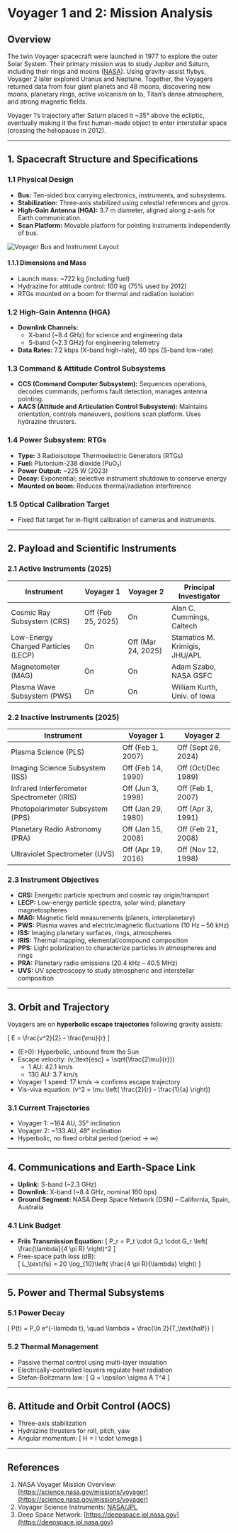 # Voyager 1 and 2: Mission Analysis

## Overview
The twin Voyager spacecraft were launched in 1977 to explore the outer Solar System. Their primary mission was to study Jupiter and Saturn, including their rings and moons ([NASA](https://science.nasa.gov)). Using gravity-assist flybys, Voyager 2 later explored Uranus and Neptune. Together, the Voyagers returned data from four giant planets and 48 moons, discovering new moons, planetary rings, active volcanism on Io, Titan’s dense atmosphere, and strong magnetic fields. 

Voyager 1’s trajectory after Saturn placed it ~35° above the ecliptic, eventually making it the first human-made object to enter interstellar space (crossing the heliopause in 2012).

---

## 1. Spacecraft Structure and Specifications

### 1.1 Physical Design
- **Bus:** Ten-sided box carrying electronics, instruments, and subsystems.
- **Stabilization:** Three-axis stabilized using celestial references and gyros.
- **High-Gain Antenna (HGA):** 3.7 m diameter, aligned along z-axis for Earth communication.
- **Scan Platform:** Movable platform for pointing instruments independently of bus.

![Voyager Bus and Instrument Layout](https://science.nasa.gov/wp-content/uploads/2024/03/instruments-3.jpg)

#### 1.1.1 Dimensions and Mass
- Launch mass: ~722 kg (including fuel)
- Hydrazine for attitude control: 100 kg (75% used by 2012)
- RTGs mounted on a boom for thermal and radiation isolation

### 1.2 High-Gain Antenna (HGA)
- **Downlink Channels:**  
  - X-band (~8.4 GHz) for science and engineering data  
  - S-band (~2.3 GHz) for engineering telemetry  
- **Data Rates:** 7.2 kbps (X-band high-rate), 40 bps (S-band low-rate)

### 1.3 Command & Attitude Control Subsystems
- **CCS (Command Computer Subsystem):** Sequences operations, decodes commands, performs fault detection, manages antenna pointing.
- **AACS (Attitude and Articulation Control Subsystem):** Maintains orientation, controls maneuvers, positions scan platform. Uses hydrazine thrusters.

### 1.4 Power Subsystem: RTGs
- **Type:** 3 Radioisotope Thermoelectric Generators (RTGs)
- **Fuel:** Plutonium-238 dioxide (PuO₂)
- **Power Output:** ~225 W (2023)
- **Decay:** Exponential; selective instrument shutdown to conserve energy
- **Mounted on boom:** Reduces thermal/radiation interference

### 1.5 Optical Calibration Target
- Fixed flat target for in-flight calibration of cameras and instruments.

---

## 2. Payload and Scientific Instruments

### 2.1 Active Instruments (2025)
| Instrument | Voyager 1 | Voyager 2 | Principal Investigator |
|------------|-----------|-----------|----------------------|
| Cosmic Ray Subsystem (CRS) | Off (Feb 25, 2025) | On | Alan C. Cummings, Caltech |
| Low-Energy Charged Particles (LECP) | On | Off (Mar 24, 2025) | Stamatios M. Krimigis, JHU/APL |
| Magnetometer (MAG) | On | On | Adam Szabo, NASA GSFC |
| Plasma Wave Subsystem (PWS) | On | On | William Kurth, Univ. of Iowa |

### 2.2 Inactive Instruments (2025)
| Instrument | Voyager 1 | Voyager 2 |
|------------|-----------|-----------|
| Plasma Science (PLS) | Off (Feb 1, 2007) | Off (Sept 26, 2024) |
| Imaging Science Subsystem (ISS) | Off (Feb 14, 1990) | Off (Oct/Dec 1989) |
| Infrared Interferometer Spectrometer (IRIS) | Off (Jun 3, 1998) | Off (Feb 1, 2007) |
| Photopolarimeter Subsystem (PPS) | Off (Jan 29, 1980) | Off (Apr 3, 1991) |
| Planetary Radio Astronomy (PRA) | Off (Jan 15, 2008) | Off (Feb 21, 2008) |
| Ultraviolet Spectrometer (UVS) | Off (Apr 19, 2016) | Off (Nov 12, 1998) |

### 2.3 Instrument Objectives
- **CRS:** Energetic particle spectrum and cosmic ray origin/transport  
- **LECP:** Low-energy particle spectra, solar wind, planetary magnetospheres  
- **MAG:** Magnetic field measurements (planets, interplanetary)  
- **PWS:** Plasma waves and electric/magnetic fluctuations (10 Hz – 56 kHz)  
- **ISS:** Imaging planetary surfaces, rings, atmospheres  
- **IRIS:** Thermal mapping, elemental/compound composition  
- **PPS:** Light polarization to characterize particles in atmospheres and rings  
- **PRA:** Planetary radio emissions (20.4 kHz – 40.5 MHz)  
- **UVS:** UV spectroscopy to study atmospheric and interstellar composition  

---

## 3. Orbit and Trajectory

Voyagers are on **hyperbolic escape trajectories** following gravity assists:

\[
E = \frac{v^2}{2} - \frac{\mu}{r}
\]

- \(E>0\): Hyperbolic, unbound from the Sun  
- Escape velocity: \(v_\text{esc} = \sqrt{\frac{2\mu}{r}}\)  
  - 1 AU: 42.1 km/s  
  - 130 AU: 3.7 km/s  
- Voyager 1 speed: 17 km/s → confirms escape trajectory  
- Vis-viva equation: \(v^2 = \mu \left( \frac{2}{r} - \frac{1}{a} \right)\)  

### 3.1 Current Trajectories
- Voyager 1: ~164 AU, 35° inclination  
- Voyager 2: ~133 AU, 48° inclination  
- Hyperbolic, no fixed orbital period (period → ∞)

---

## 4. Communications and Earth-Space Link

- **Uplink:** S-band (~2.3 GHz)  
- **Downlink:** X-band (~8.4 GHz, nominal 160 bps)  
- **Ground Segment:** NASA Deep Space Network (DSN) – California, Spain, Australia

### 4.1 Link Budget
- **Friis Transmission Equation:**
\[
P_r = P_t \cdot G_t \cdot G_r \left( \frac{\lambda}{4 \pi R} \right)^2
\]
- Free-space path loss (dB):  
\[
L_\text{fs} = 20 \log_{10}\left( \frac{4 \pi R}{\lambda} \right)
\]

---

## 5. Power and Thermal Subsystems

### 5.1 Power Decay
\[
P(t) = P_0 e^{-\lambda t}, \quad \lambda = \frac{\ln 2}{T_\text{half}}
\]

### 5.2 Thermal Management
- Passive thermal control using multi-layer insulation
- Electrically-controlled louvers regulate heat radiation
- Stefan-Boltzmann law:
\[
Q = \epsilon \sigma A T^4
\]

---

## 6. Attitude and Orbit Control (AOCS)
- Three-axis stabilization
- Hydrazine thrusters for roll, pitch, yaw
- Angular momentum:
\[
H = I \cdot \omega
\]

---

## References
1. NASA Voyager Mission Overview: [https://science.nasa.gov/missions/voyager](https://science.nasa.gov/missions/voyager)  
2. Voyager Science Instruments: [NASA/JPL](https://voyager.jpl.nasa.gov/assets/images/galleries/voyager-spacecraft-diagram.jpg)  
3. Deep Space Network: [https://deepspace.jpl.nasa.gov](https://deepspace.jpl.nasa.gov)  

